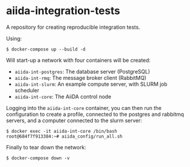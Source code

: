 # aiida-integration-tests

 A repository for creating reproducible integration tests.

Using:

```console
$ docker-compose up --build -d
```

Will start-up a network with four containers will be created:

- `aiida-int-postgres`: The database server (PostgreSQL)
- `aiida-int-rmq`: The message broker client (RabbitMQ)
- `aiida-int-slurm`: An example compute server, with SLURM job scheduler
- `aiida-int-core`: The AiiDA control node

Logging into the `aiida-int-core` container, you can then run the configuration to create a profile, connected to the postgres and rabbitmq servers, and a computer connected to the slurm server:

```console
$ docker exec -it aiida-int-core /bin/bash
root@684f7f913384:~# aiida_config/run_all.sh
```

Finally to tear down the network:

```console
$ docker-compose down -v
```
